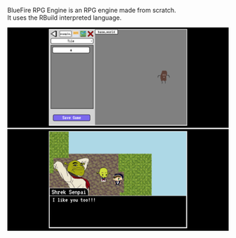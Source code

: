 BlueFire RPG Engine is an RPG engine made from scratch.  
It uses the RBuild interpreted language.

![BUILD_SCREENSHOT](images/example_project.png)
![BUILD_SCREENSHOT](images/example_game.png)